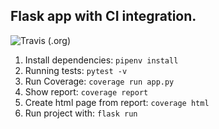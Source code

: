 ## Flask app with CI integration.

![Travis (.org)](https://img.shields.io/travis/bergpb/flask-ci-test.svg)

1. Install dependencies: ```pipenv install```
2. Running tests: ```pytest -v```
3. Run Coverage: ```coverage run app.py```
4. Show report: ```coverage report```
5. Create html page from report: ```coverage html```
6. Run project with: ```flask run```